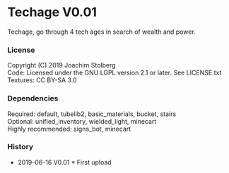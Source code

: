 # Techage V0.01

Techage, go through 4 tech ages in search of wealth and power.


### License
Copyright (C) 2019 Joachim Stolberg  
Code: Licensed under the GNU LGPL version 2.1 or later. See LICENSE.txt  
Textures: CC BY-SA 3.0


### Dependencies  
Required: default, tubelib2, basic_materials, bucket, stairs  
Optional: unified_inventory, wielded_light, minecart  
Highly recommended: signs_bot, minecart  

### History  
- 2019-06-16  V0.01  * First upload

